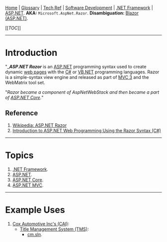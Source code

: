 [Home](/Slalom-LLC/Slalom-Consulting) | [Glossary](/Glossary) | [Tech Ref](/Tech-Ref) | [Software Development](/Tech-Ref/Software-Development) | [.NET Framework](/Tech-Ref/Software-Development/NET-Framework) | [ASP.NET](/Tech-Ref/Software-Development/NET-Framework/ASP.NET).
**AKA:** `Microsoft.AspNet.Razor`.
**Disambiguation:** [Blazor (ASP.NET)](/Tech-Ref/Software-Development/NET-Framework/ASP.NET/Blazor-\(ASP.NET\)).

[[_TOC_]]

---
# Introduction
"_***ASP.NET Razor*** is an [ASP.NET](/Tech-Ref/Software-Development/NET-Framework/ASP.NET) programming syntax used to create dynamic [web pages](/Tech-Ref/WWW-\(World-Wide-Web\)/Web-Page) with the [C#](/Tech-Ref/Software-Development/CSharp) or [VB.NET](/Tech-Ref/Software-Development/VB.NET) programming languages. Razor is a simple-syntax view engine and released as part of [MVC 3](/Tech-Ref/Software-Development/NET-Framework/ASP.NET/ASP.NET-MVC) and the WebMatrix tool set.

"_Razor became a component of AspNetWebStack and then became a part of [ASP.NET Core](/Tech-Ref/Software-Development/NET-Framework/ASP.NET-Core)._"

## Reference
1. [Wikipedia: ASP.NET Razor](https://en.wikipedia.org/wiki/ASP.NET_Razor)
1. [Introduction to ASP.NET Web Programming Using the Razor Syntax (C#)](https://docs.microsoft.com/en-us/aspnet/web-pages/overview/getting-started/introducing-razor-syntax-c)

---
# Topics
1. [.NET Framework](/Tech-Ref/Software-Development/NET-Framework).
1. [ASP.NET](/Tech-Ref/Software-Development/NET-Framework/ASP.NET).
1. [ASP.NET Core](/Tech-Ref/Software-Development/NET-Framework/ASP.NET-Core).
1. [ASP.NET MVC](/Tech-Ref/Software-Development/NET-Framework/ASP.NET/ASP.NET-MVC).

---
# Example Uses
1. [Cox Automotive Inc's (CAI)](/Clients/CAI-\(Cox-Automotive-Inc\)):
   - [Title Management System (TMS)](/Clients/CAI-\(Cox-Automotive-Inc\)/Infrastructure-\(CAI\)/Systems-and-Services-\(CAI\)/TMS):
      - [cm.sln](/Clients/CAI-\(Cox-Automotive-Inc\)/Infrastructure-\(CAI\)/Systems-and-Services-\(CAI\)/TMS/cm.sln#third-party-components).
